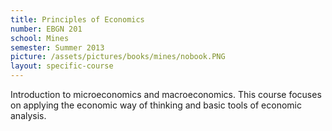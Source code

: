 ```yaml
---
title: Principles of Economics
number: EBGN 201
school: Mines
semester: Summer 2013
picture: /assets/pictures/books/mines/nobook.PNG
layout: specific-course
---
```

Introduction to microeconomics and macroeconomics. This course focuses on applying the economic way of thinking and basic tools of economic analysis.
